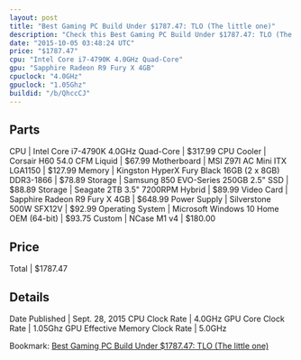 ```yaml
---
layout: post
title: "Best Gaming PC Build Under $1787.47: TLO (The little one)"
description: "Check this Best Gaming PC Build Under $1787.47: TLO (The little one). CPU: Intel Core i7-4790K 4.0GHz Quad-Core, CPU Cooler: Corsair H60 54.0 CFM Liquid, Motherboard: MSI "
date: "2015-10-05 03:48:24 UTC"
price: "$1787.47"
cpu: "Intel Core i7-4790K 4.0GHz Quad-Core"
gpu: "Sapphire Radeon R9 Fury X 4GB"
cpuclock: "4.0GHz"
gpuclock: "1.05Ghz"
buildid: "/b/QhccCJ"
---
```


## Parts

CPU | Intel Core i7-4790K 4.0GHz Quad-Core | $317.99
CPU Cooler | Corsair H60 54.0 CFM Liquid | $67.99
Motherboard | MSI Z97I AC Mini ITX LGA1150 | $127.99
Memory | Kingston HyperX Fury Black 16GB (2 x 8GB) DDR3-1866 | $78.89
Storage | Samsung 850 EVO-Series 250GB 2.5" SSD | $88.89
Storage | Seagate  2TB 3.5" 7200RPM Hybrid | $89.99
Video Card | Sapphire Radeon R9 Fury X 4GB | $648.99
Power Supply | Silverstone 500W SFX12V | $92.99
Operating System | Microsoft Windows 10 Home OEM (64-bit) | $93.75
Custom | NCase M1 v4 | $180.00

## Price

Total | $1787.47

## Details

Date Published | Sept. 28, 2015
CPU Clock Rate | 4.0GHz
GPU Core Clock Rate | 1.05Ghz
GPU Effective Memory Clock Rate | 5.0GHz

Bookmark: [Best Gaming PC Build Under $1787.47: TLO (The little one)](http://pcbuilders.github.io/2015/10/05/best-gaming-pc-build-under-1787-dollars-dot-47-tlo-the-little-one/)
